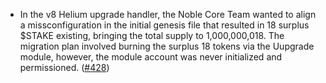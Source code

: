 - In the v8 Helium upgrade handler, the Noble Core Team wanted to align a missconfiguration in the initial genesis file that resulted in 18 surplus $STAKE existing, bringing the total supply to 1,000,000,018. The migration plan involved burning the surplus 18 tokens via the Uupgrade module, however, the module account was never initialized and permissioned. ([#428](https://github.com/noble-assets/noble/pull/428))
